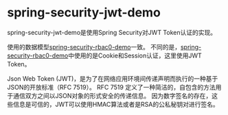 # spring-security-jwt-demo
spring-security-jwt-demo是使用Spring Security对JWT Token认证的实现。

使用的数据模型[spring-security-rbac0-demo](https://github.com/shpunishment/spring-security-rbac0-demo)一致。
不同的是，[spring-security-rbac0-demo](https://github.com/shpunishment/spring-security-rbac0-demo)中使用的是Cookie和Session认证，这里使用JWT Token。

Json Web Token (JWT)，是为了在网络应用环境间传递声明而执行的一种基于JSON的开放标准（RFC 7519）。
RFC 7519 定义了一种简洁的，自包含的方法用于通信双方之间以JSON对象的形式安全的传递信息。
因为数字签名的存在，这些信息是可信的，JWT可以使用HMAC算法或者是RSA的公私秘钥对进行签名。
